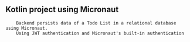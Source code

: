 ## Kotlin project using Micronaut
```
    Backend persists data of a Todo List in a relational database using Micronaut.
    Using JWT authentication and Micronaut's built-in authentication
```
